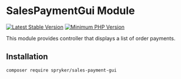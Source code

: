 # SalesPaymentGui Module
[![Latest Stable Version](https://poser.pugx.org/spryker/sales-payment-gui/v/stable.svg)](https://packagist.org/packages/spryker/sales-payment-gui)
[![Minimum PHP Version](https://img.shields.io/badge/php-%3E%3D%208.3-8892BF.svg)](https://php.net/)

This module provides controller that displays a list of order payments.

## Installation

```
composer require spryker/sales-payment-gui
```
